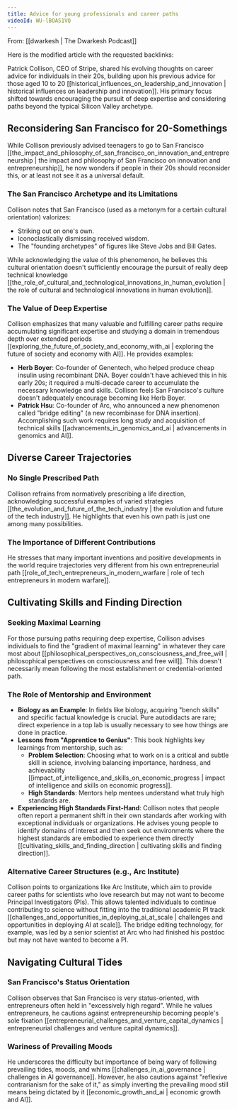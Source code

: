 ```yaml
---
title: Advice for young professionals and career paths
videoId: WU-lBOAS1VQ
---
```


From: [[dwarkesh | The Dwarkesh Podcast]]

Here is the modified article with the requested backlinks:

Patrick Collison, CEO of Stripe, shared his evolving thoughts on career advice for individuals in their 20s, building upon his previous advice for those aged 10 to 20 [[historical_influences_on_leadership_and_innovation | historical influences on leadership and innovation]]. His primary focus shifted towards encouraging the pursuit of deep expertise and considering paths beyond the typical Silicon Valley archetype.

## Reconsidering San Francisco for 20-Somethings

While Collison previously advised teenagers to go to San Francisco [[the_impact_and_philosophy_of_san_francisco_on_innovation_and_entrepreneurship | the impact and philosophy of San Francisco on innovation and entrepreneurship]], he now wonders if people in their 20s should reconsider this, or at least not see it as a universal default.

### The San Francisco Archetype and its Limitations
Collison notes that San Francisco (used as a metonym for a certain cultural orientation) valorizes:
*   Striking out on one's own.
*   Iconoclastically dismissing received wisdom.
*   The "founding archetypes" of figures like Steve Jobs and Bill Gates.

While acknowledging the value of this phenomenon, he believes this cultural orientation doesn't sufficiently encourage the pursuit of really deep technical knowledge [[the_role_of_cultural_and_technological_innovations_in_human_evolution | the role of cultural and technological innovations in human evolution]].

### The Value of Deep Expertise
Collison emphasizes that many valuable and fulfilling career paths require accumulating significant expertise and studying a domain in tremendous depth over extended periods [[exploring_the_future_of_society_and_economy_with_ai | exploring the future of society and economy with AI]]. He provides examples:

*   **Herb Boyer**: Co-founder of Genentech, who helped produce cheap insulin using recombinant DNA. Boyer couldn't have achieved this in his early 20s; it required a multi-decade career to accumulate the necessary knowledge and skills. Collison feels San Francisco's culture doesn't adequately encourage becoming like Herb Boyer.
*   **Patrick Hsu**: Co-founder of Arc, who announced a new phenomenon called "bridge editing" (a new recombinase for DNA insertion). Accomplishing such work requires long study and acquisition of technical skills [[advancements_in_genomics_and_ai | advancements in genomics and AI]].

## Diverse Career Trajectories

### No Single Prescribed Path
Collison refrains from normatively prescribing a life direction, acknowledging successful examples of varied strategies [[the_evolution_and_future_of_the_tech_industry | the evolution and future of the tech industry]]. He highlights that even his own path is just one among many possibilities.

### The Importance of Different Contributions
He stresses that many important inventions and positive developments in the world require trajectories very different from his own entrepreneurial path [[role_of_tech_entrepreneurs_in_modern_warfare | role of tech entrepreneurs in modern warfare]].

## Cultivating Skills and Finding Direction

### Seeking Maximal Learning
For those pursuing paths requiring deep expertise, Collison advises individuals to find the "gradient of maximal learning" in whatever they care most about [[philosophical_perspectives_on_consciousness_and_free_will | philosophical perspectives on consciousness and free will]]. This doesn't necessarily mean following the most establishment or credential-oriented path.

### The Role of Mentorship and Environment
*   **Biology as an Example**: In fields like biology, acquiring "bench skills" and specific factual knowledge is crucial. Pure autodidacts are rare; direct experience in a top lab is usually necessary to see how things are done in practice.
*   **Lessons from "Apprentice to Genius"**: This book highlights key learnings from mentorship, such as:
    *   **Problem Selection**: Choosing what to work on is a critical and subtle skill in science, involving balancing importance, hardness, and achievability [[impact_of_intelligence_and_skills_on_economic_progress | impact of intelligence and skills on economic progress]].
    *   **High Standards**: Mentors help mentees understand what truly high standards are.
*   **Experiencing High Standards First-Hand**: Collison notes that people often report a permanent shift in their own standards after working with exceptional individuals or organizations. He advises young people to identify domains of interest and then seek out environments where the highest standards are embodied to experience them directly [[cultivating_skills_and_finding_direction | cultivating skills and finding direction]].

### Alternative Career Structures (e.g., Arc Institute)
Collison points to organizations like Arc Institute, which aim to provide career paths for scientists who love research but may not want to become Principal Investigators (PIs). This allows talented individuals to continue contributing to science without fitting into the traditional academic PI track [[challenges_and_opportunities_in_deploying_ai_at_scale | challenges and opportunities in deploying AI at scale]]. The bridge editing technology, for example, was led by a senior scientist at Arc who had finished his postdoc but may not have wanted to become a PI.

## Navigating Cultural Tides

### San Francisco's Status Orientation
Collison observes that San Francisco is very status-oriented, with entrepreneurs often held in "excessively high regard". While he values entrepreneurs, he cautions against entrepreneurship becoming people's sole fixation [[entrepreneurial_challenges_and_venture_capital_dynamics | entrepreneurial challenges and venture capital dynamics]].

### Wariness of Prevailing Moods
He underscores the difficulty but importance of being wary of following prevailing tides, moods, and whims [[challenges_in_ai_governance | challenges in AI governance]]. However, he also cautions against "reflexive contrarianism for the sake of it," as simply inverting the prevailing mood still means being dictated by it [[economic_growth_and_ai | economic growth and AI]].